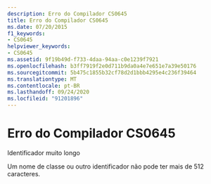 ```yaml
---
description: Erro do Compilador CS0645
title: Erro do Compilador CS0645
ms.date: 07/20/2015
f1_keywords:
- CS0645
helpviewer_keywords:
- CS0645
ms.assetid: 9f19b49d-f733-4daa-94aa-c0e1239f7921
ms.openlocfilehash: b3ff7919f2e0d711b9da0a4e7e651e7a39e50176
ms.sourcegitcommit: 5b475c1855b32cf78d2d1bbb4295e4c236f39464
ms.translationtype: MT
ms.contentlocale: pt-BR
ms.lasthandoff: 09/24/2020
ms.locfileid: "91201896"
---
```

# <a name="compiler-error-cs0645"></a>Erro do Compilador CS0645

Identificador muito longo  
  
 Um nome de classe ou outro identificador não pode ter mais de 512 caracteres.
